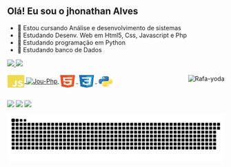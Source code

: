 ## Olá! Eu sou o jhonathan Alves

- 👾 Estou cursando Análise e desenvolvimento de sistemas
- 👾 Estudando Desenv. Web em Html5, Css, Javascript e Php
- 👾 Estudando programação em Python
- 👾 Estudando banco de Dados

<div>
  <a href="https://github.com/Jhonathan-689">
  <img height="180em" src="https://github-readme-stats.vercel.app/api?username=Jhonathan-689&show_icons=true&theme=dark&include_all_commits=true&count_private=true"/>
  <img height="180em" src="https://github-readme-stats.vercel.app/api/top-langs/?username=Jhonathan-689&layout=compact&langs_count=7&theme=dark"/>
</div>
  <div style="display: inline_block"><br>
  <img align="center" alt="Jou-Js" height="30" width="40" src="https://raw.githubusercontent.com/devicons/devicon/master/icons/javascript/javascript-plain.svg">
  <img align="center" alt="Jou-Php" height="30" width="40" src="https://img.shields.io/badge/PHP-777BB4?style=for-the-badge&logo=php&logoColor=white">
  <img align="center" alt="Jou-HTML" height="30" width="40" src="https://raw.githubusercontent.com/devicons/devicon/master/icons/html5/html5-original.svg">
  <img align="center" alt="Jou-CSS" height="30" width="40" src="https://raw.githubusercontent.com/devicons/devicon/master/icons/css3/css3-original.svg">
  <img align="center" alt="Jou-Python" height="30" width="40" src="https://raw.githubusercontent.com/devicons/devicon/master/icons/python/python-original.svg">
  <img align="right" alt="Rafa-yoda" src="https://cdn.discordapp.com/attachments/866866843695841331/880299883171545148/lol-haha.gif">
</div>
  
  ##
  
  <div>
  <a href="https://www.instagram.com/joualves_" target="_blank"><img src="https://img.shields.io/badge/-Instagram-%23E4405F?style=for-the-badge&logo=instagram&logoColor=white" target="_blank"></a>
 	<a href="https://www.twitch.tv/jous2" target="_blank"><img src="https://img.shields.io/badge/Twitch-9146FF?style=for-the-badge&logo=twitch&logoColor=white" target="_blank"></a>
  <a href = "mailto:jhonathannauralves@gmail.com"><img src="https://img.shields.io/badge/-Gmail-%23333?style=for-the-badge&logo=gmail&logoColor=white" target="_blank"></a>
    
![Snake animation](https://github.com/Jhonathan-689/Jhonathan-689/blob/output/github-contribution-grid-snake.svg)
    
</div>
